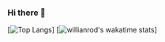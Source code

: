 ### Hi there 👋

[![Top Langs](https://github-readme-stats.vercel.app/api/top-langs/?username=Cln-Moutarde&layout=compact)]
[![willianrod's wakatime stats](https://github-readme-stats.vercel.app/api/wakatime?username=Cln-Moutarde)]

<!--
**Cln-Moutarde/Cln-Moutarde** is a ✨ _special_ ✨ repository because its `README.md` (this file) appears on your GitHub profile.

Here are some ideas to get you started:

- 🔭 I’m currently working on ...
- 🌱 I’m currently learning ...
- 👯 I’m looking to collaborate on ...
- 🤔 I’m looking for help with ...
- 💬 Ask me about ...
- 📫 How to reach me: ...
- 😄 Pronouns: ...
- ⚡ Fun fact: ...
-->
